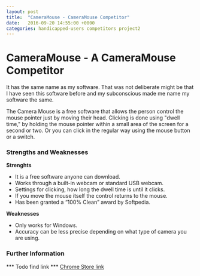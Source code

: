 ```yaml
---
layout: post
title:  "CameraMouse - CameraMouse Competitor"
date:   2016-09-20 14:55:00 +0000
categories: handicapped-users competitors project2
---
```


# CameraMouse -  A CameraMouse Competitor 

It has the same name as my software. That was not deliberate might be that I have seen this software before and my subconscious made me name my software the same.

The Camera Mouse is a free software that allows the person control the mouse pointer just by moving their head. Clicking is done using "dwell time," by holding the mouse pointer within a small area of the screen for a second or two. Or you can click in the regular way using the mouse button or a switch.

### Strengths and Weaknesses

**Strenghts**


- It is a free software anyone can download.
- Works through a built-in webcam or standard USB webcam.
- Settings for clicking, how long the dwell time is until it clicks.
- If you move the mouse itself the control returns to the mouse.
- Has been granted a “100% Clean” award by Softpedia.



**Weaknesses**


- Only works for Windows.
- Accuracy can be less precise depending on what type of camera you are using.



### Further Information
*** Todo find link ***
[Chrome Store link](https://chrome.google.com/webstore/detail/opendyslexic/cdnapgfjopgaggbmfgbiinmmbdcglnam)


